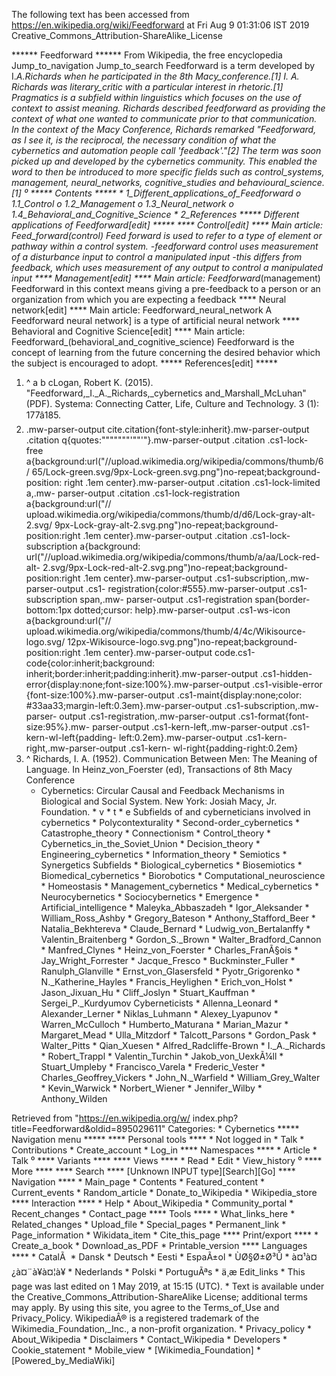 The following text has been accessed from https://en.wikipedia.org/wiki/Feedforward at Fri Aug 9 01:31:06 IST 2019
Creative_Commons_Attribution-ShareAlike_License




















****** Feedforward ******
From Wikipedia, the free encyclopedia
Jump_to_navigation Jump_to_search
Feedforward is a term developed by I._A._Richards when he participated in the
8th Macy_conference.[1] I. A. Richards was literary_critic with a particular
interest in rhetoric.[1] Pragmatics is a subfield within linguistics which
focuses on the use of context to assist meaning. Richards described feedforward
as providing the context of what one wanted to communicate prior to that
communication. In the context of the Macy Conference, Richards remarked
"Feedforward, as I see it, is the reciprocal, the necessary condition of what
the cybernetics and automation people call 'feedback'."[2] The term was soon
picked up and developed by the cybernetics community. This enabled the word to
then be introduced to more specific fields such as control_systems, management,
neural_networks, cognitive_studies and behavioural_science. [1]
⁰
***** Contents *****
    * 1_Different_applications_of_Feedforward
          o 1.1_Control
          o 1.2_Management
          o 1.3_Neural_network
          o 1.4_Behavioral_and_Cognitive_Science
    * 2_References
***** Different applications of Feedforward[edit] *****
**** Control[edit] ****
Main article: Feed_forward_(control)
Feed forward is used to refer to a type of element or pathway within a control
system.
-feedforward control uses measurement of a disturbance input to control a
manipulated input
-this differs from feedback, which uses measurement of any output to control a
manipulated input
**** Management[edit] ****
Main article: Feedforward_(management)
Feedforward in this context means giving a pre-feedback to a person or an
organization from which you are expecting a feedback
**** Neural network[edit] ****
Main article: Feedforward_neural_network
A Feedforward neural network] is a type of artificial neural network
**** Behavioral and Cognitive Science[edit] ****
Main article: Feedforward_(behavioral_and_cognitive_science)
Feedforward is the concept of learning from the future concerning the desired
behavior which the subject is encouraged to adopt.
***** References[edit] *****
   1. ^ a b cLogan, Robert K. (2015). "Feedforward,_I._A._Richards,_cybernetics
      and_Marshall_McLuhan" (PDF). Systema: Connecting Catter, Life, Culture
      and Technology. 3 (1): 177â185.
   2. .mw-parser-output cite.citation{font-style:inherit}.mw-parser-output
      .citation q{quotes:"\"""\"""'""'"}.mw-parser-output .citation .cs1-lock-
      free a{background:url("//upload.wikimedia.org/wikipedia/commons/thumb/6/
      65/Lock-green.svg/9px-Lock-green.svg.png")no-repeat;background-position:
      right .1em center}.mw-parser-output .citation .cs1-lock-limited a,.mw-
      parser-output .citation .cs1-lock-registration a{background:url("//
      upload.wikimedia.org/wikipedia/commons/thumb/d/d6/Lock-gray-alt-2.svg/
      9px-Lock-gray-alt-2.svg.png")no-repeat;background-position:right .1em
      center}.mw-parser-output .citation .cs1-lock-subscription a{background:
      url("//upload.wikimedia.org/wikipedia/commons/thumb/a/aa/Lock-red-alt-
      2.svg/9px-Lock-red-alt-2.svg.png")no-repeat;background-position:right
      .1em center}.mw-parser-output .cs1-subscription,.mw-parser-output .cs1-
      registration{color:#555}.mw-parser-output .cs1-subscription span,.mw-
      parser-output .cs1-registration span{border-bottom:1px dotted;cursor:
      help}.mw-parser-output .cs1-ws-icon a{background:url("//
      upload.wikimedia.org/wikipedia/commons/thumb/4/4c/Wikisource-logo.svg/
      12px-Wikisource-logo.svg.png")no-repeat;background-position:right .1em
      center}.mw-parser-output code.cs1-code{color:inherit;background:
      inherit;border:inherit;padding:inherit}.mw-parser-output .cs1-hidden-
      error{display:none;font-size:100%}.mw-parser-output .cs1-visible-error
      {font-size:100%}.mw-parser-output .cs1-maint{display:none;color:
      #33aa33;margin-left:0.3em}.mw-parser-output .cs1-subscription,.mw-parser-
      output .cs1-registration,.mw-parser-output .cs1-format{font-size:95%}.mw-
      parser-output .cs1-kern-left,.mw-parser-output .cs1-kern-wl-left{padding-
      left:0.2em}.mw-parser-output .cs1-kern-right,.mw-parser-output .cs1-kern-
      wl-right{padding-right:0.2em}
   3. ^ Richards, I. A. (1952). Communication Between Men: The Meaning of
      Language. In Heinz_von_Foerster (ed), Transactions of 8th Macy Conference
      - Cybernetics: Circular Causal and Feedback Mechanisms in Biological and
      Social System. New York: Josiah Macy, Jr. Foundation.
    * v
    * t
    * e
Subfields of and cyberneticians involved in cybernetics
                   * Polycontexturality
                   * Second-order_cybernetics
                   * Catastrophe_theory
                   * Connectionism
                   * Control_theory
                   * Cybernetics_in_the_Soviet_Union
                   * Decision_theory
                   * Engineering_cybernetics
                   * Information_theory
                   * Semiotics
                   * Synergetics
Subfields          * Biological_cybernetics
                   * Biosemiotics
                   * Biomedical_cybernetics
                   * Biorobotics
                   * Computational_neuroscience
                   * Homeostasis
                   * Management_cybernetics
                   * Medical_cybernetics
                   * Neurocybernetics
                   * Sociocybernetics
                   * Emergence
                   * Artificial_intelligence
                   * Maleyka_Abbaszadeh
                   * Igor_Aleksander
                   * William_Ross_Ashby
                   * Gregory_Bateson
                   * Anthony_Stafford_Beer
                   * Natalia_Bekhtereva
                   * Claude_Bernard
                   * Ludwig_von_Bertalanffy
                   * Valentin_Braitenberg
                   * Gordon_S._Brown
                   * Walter_Bradford_Cannon
                   * Manfred_Clynes
                   * Heinz_von_Foerster
                   * Charles_FranÃ§ois
                   * Jay_Wright_Forrester
                   * Jacque_Fresco
                   * Buckminster_Fuller
                   * Ranulph_Glanville
                   * Ernst_von_Glasersfeld
                   * Pyotr_Grigorenko
                   * N._Katherine_Hayles
                   * Francis_Heylighen
                   * Erich_von_Holst
                   * Jason_Jixuan_Hu
                   * Cliff_Joslyn
                   * Stuart_Kauffman
                   * Sergei_P._Kurdyumov
Cyberneticists     * Allenna_Leonard
                   * Alexander_Lerner
                   * Niklas_Luhmann
                   * Alexey_Lyapunov
                   * Warren_McCulloch
                   * Humberto_Maturana
                   * Marian_Mazur
                   * Margaret_Mead
                   * Ulla_Mitzdorf
                   * Talcott_Parsons
                   * Gordon_Pask
                   * Walter_Pitts
                   * Qian_Xuesen
                   * Alfred_Radcliffe-Brown
                   * I._A._Richards
                   * Robert_Trappl
                   * Valentin_Turchin
                   * Jakob_von_UexkÃ¼ll
                   * Stuart_Umpleby
                   * Francisco_Varela
                   * Frederic_Vester
                   * Charles_Geoffrey_Vickers
                   * John_N._Warfield
                   * William_Grey_Walter
                   * Kevin_Warwick
                   * Norbert_Wiener
                   * Jennifer_Wilby
                   * Anthony_Wilden

Retrieved from "https://en.wikipedia.org/w/
index.php?title=Feedforward&oldid=895029611"
Categories:
    * Cybernetics
***** Navigation menu *****
**** Personal tools ****
    * Not logged in
    * Talk
    * Contributions
    * Create_account
    * Log_in
**** Namespaces ****
    * Article
    * Talk
⁰
**** Variants ****
**** Views ****
    * Read
    * Edit
    * View_history
⁰
**** More ****
**** Search ****
[Unknown INPUT type][Search][Go]
**** Navigation ****
    * Main_page
    * Contents
    * Featured_content
    * Current_events
    * Random_article
    * Donate_to_Wikipedia
    * Wikipedia_store
**** Interaction ****
    * Help
    * About_Wikipedia
    * Community_portal
    * Recent_changes
    * Contact_page
**** Tools ****
    * What_links_here
    * Related_changes
    * Upload_file
    * Special_pages
    * Permanent_link
    * Page_information
    * Wikidata_item
    * Cite_this_page
**** Print/export ****
    * Create_a_book
    * Download_as_PDF
    * Printable_version
**** Languages ****
    * CatalÃ 
    * Dansk
    * Deutsch
    * Eesti
    * EspaÃ±ol
    * ÙØ§Ø±Ø³Û
    * à¤¹à¤¿à¤¨à¥à¤¦à¥
    * Nederlands
    * Polski
    * PortuguÃªs
    * ä¸­æ
Edit_links
    * This page was last edited on 1 May 2019, at 15:15 (UTC).
    * Text is available under the Creative_Commons_Attribution-ShareAlike
      License; additional terms may apply. By using this site, you agree to the
      Terms_of_Use and Privacy_Policy. WikipediaÂ® is a registered trademark of
      the Wikimedia_Foundation,_Inc., a non-profit organization.
    * Privacy_policy
    * About_Wikipedia
    * Disclaimers
    * Contact_Wikipedia
    * Developers
    * Cookie_statement
    * Mobile_view
    * [Wikimedia_Foundation]
    * [Powered_by_MediaWiki]
